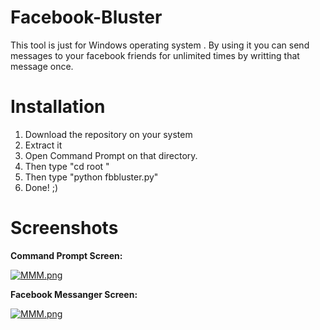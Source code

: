 # Facebook-Bluster
This tool is just for Windows operating system . 
By using it you can send messages to your facebook friends for unlimited times by writting that message once.

# Installation
1. Download the repository on your system 
2. Extract it
3. Open Command Prompt on that directory.
4. Then type "cd root "
5. Then type "python fbbluster.py"
6. Done! ;)

# Screenshots

**Command Prompt Screen:**


[![MMM.png](https://i.postimg.cc/wvm6H1MW/MMM.png)](https://postimg.cc/zbqmFXnW)


**Facebook Messanger Screen:**


[![MMM.png](https://i.postimg.cc/CLZR5xtV/MMM.png)](https://postimg.cc/D8TvYnnC)
